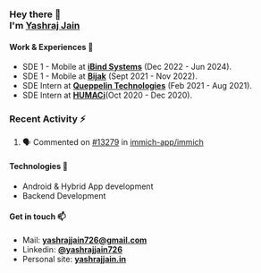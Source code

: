 <h3>
  Hey there 👋<br>
  I'm
  <a href="https://yashrajjain.in/">
   Yashraj Jain
  </a>
</h3>

#### Work & Experiences 🔭
- SDE 1 - Mobile at **[iBind Systems](https://ibindsystems.io/)** (Dec 2022 - Jun 2024).
- SDE 1 - Mobile at **[Bijak](https://www.bijak.in/)** (Sept 2021 - Nov 2022).
- SDE Intern at **[Queppelin Technologies](https://www.queppelin.com/)** (Feb 2021 - Aug 2021).
- SDE Intern at **[HUMACi](https://aiplatform.humaci.com/aiprogram)**(Oct 2020 - Dec 2020).

### Recent Activity :zap:
<!--START_SECTION:activity-->
1. 🗣 Commented on [#13279](https://github.com/immich-app/immich/pull/13279#issuecomment-2400188665) in [immich-app/immich](https://github.com/immich-app/immich)
<!--END_SECTION:activity-->



#### Technologies 💬
- Android & Hybrid App development
- Backend Development

#### Get in touch 📫
- Mail: **yashrajjain726@gmail.com**
- Linkedin: **[@yashrajjain726](https://www.linkedin.com/in/yashrajjain726/)**
- Personal site: **[yashrajjain.in](https://yashrajjain.in/)**



